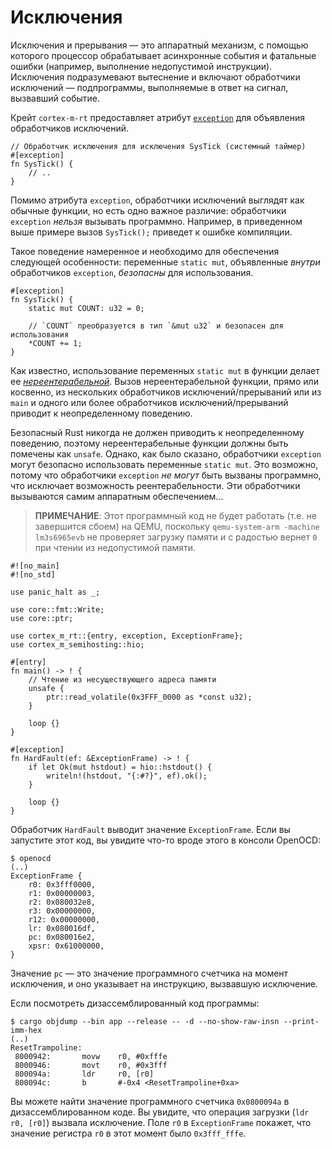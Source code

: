 # Исключения

Исключения и прерывания — это аппаратный механизм, с помощью которого процессор обрабатывает асинхронные события и фатальные ошибки (например, выполнение недопустимой инструкции). Исключения подразумевают вытеснение и включают обработчики исключений — подпрограммы, выполняемые в ответ на сигнал, вызвавший событие.

Крейт `cortex-m-rt` предоставляет атрибут [`exception`] для объявления обработчиков исключений.

[`exception`]: https://docs.rs/cortex-m-rt-macros/latest/cortex_m_rt_macros/attr.exception.html

```rust,ignore
// Обработчик исключения для исключения SysTick (системный таймер)
#[exception]
fn SysTick() {
    // ..
}
```

Помимо атрибута `exception`, обработчики исключений выглядят как обычные функции, но есть одно важное различие: обработчики `exception` *нельзя* вызывать программно. Например, в приведенном выше примере вызов `SysTick();` приведет к ошибке компиляции.

Такое поведение намеренное и необходимо для обеспечения следующей особенности: переменные `static mut`, объявленные *внутри* обработчиков `exception`, *безопасны* для использования.

```rust,ignore
#[exception]
fn SysTick() {
    static mut COUNT: u32 = 0;

    // `COUNT` преобразуется в тип `&mut u32` и безопасен для использования
    *COUNT += 1;
}
```

Как известно, использование переменных `static mut` в функции делает ее [*нереентерабельной*](https://en.wikipedia.org/wiki/Reentrancy_(computing)). Вызов нереентерабельной функции, прямо или косвенно, из нескольких обработчиков исключений/прерываний или из `main` и одного или более обработчиков исключений/прерываний приводит к неопределенному поведению.

Безопасный Rust никогда не должен приводить к неопределенному поведению, поэтому нереентерабельные функции должны быть помечены как `unsafe`. Однако, как было сказано, обработчики `exception` могут безопасно использовать переменные `static mut`. Это возможно, потому что обработчики `exception` *не могут* быть вызваны программно, что исключает возможность реентерабельности. Эти обработчики вызываются самим аппаратным обеспечением...

> **ПРИМЕЧАНИЕ**: Этот программный код не будет работать (т.е. не завершится сбоем) на QEMU, поскольку `qemu-system-arm -machine lm3s6965evb` не проверяет загрузку памяти и с радостью вернет `0` при чтении из недопустимой памяти.

```rust,ignore
#![no_main]
#![no_std]

use panic_halt as _;

use core::fmt::Write;
use core::ptr;

use cortex_m_rt::{entry, exception, ExceptionFrame};
use cortex_m_semihosting::hio;

#[entry]
fn main() -> ! {
    // Чтение из несуществующего адреса памяти
    unsafe {
        ptr::read_volatile(0x3FFF_0000 as *const u32);
    }

    loop {}
}

#[exception]
fn HardFault(ef: &ExceptionFrame) -> ! {
    if let Ok(mut hstdout) = hio::hstdout() {
        writeln!(hstdout, "{:#?}", ef).ok();
    }

    loop {}
}
```

Обработчик `HardFault` выводит значение `ExceptionFrame`. Если вы запустите этот код, вы увидите что-то вроде этого в консоли OpenOCD:

```text
$ openocd
(..)
ExceptionFrame {
    r0: 0x3fff0000,
    r1: 0x00000003,
    r2: 0x080032e8,
    r3: 0x00000000,
    r12: 0x00000000,
    lr: 0x080016df,
    pc: 0x080016e2,
    xpsr: 0x61000000,
}
```

Значение `pc` — это значение программного счетчика на момент исключения, и оно указывает на инструкцию, вызвавшую исключение.

Если посмотреть дизассемблированный код программы:

```text
$ cargo objdump --bin app --release -- -d --no-show-raw-insn --print-imm-hex
(..)
ResetTrampoline:
 8000942:       movw    r0, #0xfffe
 8000946:       movt    r0, #0x3fff
 800094a:       ldr     r0, [r0]
 800094c:       b       #-0x4 <ResetTrampoline+0xa>
```

Вы можете найти значение программного счетчика `0x0800094a` в дизассемблированном коде. Вы увидите, что операция загрузки (`ldr r0, [r0]`) вызвала исключение. Поле `r0` в `ExceptionFrame` покажет, что значение регистра `r0` в этот момент было `0x3fff_fffe`.

